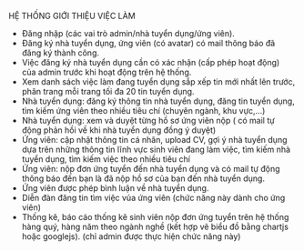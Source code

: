 HỆ THỐNG GIỚI THIỆU VIỆC LÀM
- Đăng nhập (các vai trò admin/nhà tuyển dụng/ứng viên).
- Đăng ký nhà tuyển dụng, ứng viên (có avatar) có mail thông báo đã đăng ký thành công.
- Việc đăng ký nhà tuyển dụng cần có xác nhận (cấp phép hoạt động) của admin trước khi hoạt động trên hệ thống.
- Xem danh sách việc làm đang tuyển dụng sắp xếp tin mới nhất lên trước, phân trang mỗi trang tối đa 20 tin tuyển dụng.
- Nhà tuyển dụng: đăng ký thông tin nhà tuyển dụng, đăng tin tuyển dụng, tìm kiếm ứng viên theo nhiều tiêu chí (chuyên ngành, khu vực,...)
- Nhà tuyển dụng: xem và duyệt từng hồ sơ ứng viên nộp ( có mail tự động phản hồi về khi nhà tuyển dụng đồng ý duyệt)
- Ứng viên: cập nhật thông tin cá nhân, upload CV, gợi ý nhà tuyển dụng dựa trên những thông tin lĩnh vực sinh viên đang làm việc, tìm kiếm nhà tuyển dụng, tìm kiếm việc theo nhiều tiêu chí
- Ứng viên: nộp đơn ứng tuyển đến nhà tuyển dụng và có mail tự động thông báo đến bạn là đã nộp hồ sơ của bạn đến nhà tuyển dụng.
- Ứng viên được phép bình luận về nhà tuyển dụng.
- Diễn đàn đăng tin tìm việc vủa ứng viên (chức năng này dành cho ứng viên)
- Thống kê, báo cáo thống kê sinh viên nộp đơn ứng tuyển trên hệ thống hàng quý, hàng năm theo ngành nghề (kết hợp vẽ biểu đồ bằng chartjs hoặc googlejs). (chỉ admin được
thực hiện chức năng này)
